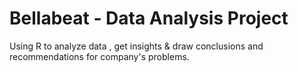 # Bellabeat - Data Analysis Project
Using R to analyze data , get insights &amp; draw conclusions and recommendations for company's problems.
